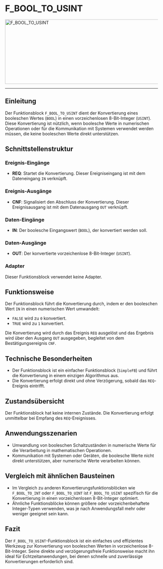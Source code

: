 # F_BOOL_TO_USINT

<img width="1450" height="212" alt="F_BOOL_TO_USINT" src="https://github.com/user-attachments/assets/72e9600a-837a-49a8-b423-6f5380816310" />

* * * * * * * * * *
## Einleitung
Der Funktionsblock `F_BOOL_TO_USINT` dient der Konvertierung eines booleschen Wertes (`BOOL`) in einen vorzeichenlosen 8-Bit-Integer (`USINT`). Diese Konvertierung ist nützlich, wenn boolesche Werte in numerischen Operationen oder für die Kommunikation mit Systemen verwendet werden müssen, die keine booleschen Werte direkt unterstützen.

## Schnittstellenstruktur

### **Ereignis-Eingänge**
- **REQ**: Startet die Konvertierung. Dieser Ereigniseingang ist mit dem Dateneingang `IN` verknüpft.

### **Ereignis-Ausgänge**
- **CNF**: Signalisiert den Abschluss der Konvertierung. Dieser Ereignisausgang ist mit dem Datenausgang `OUT` verknüpft.

### **Daten-Eingänge**
- **IN**: Der boolesche Eingangswert (`BOOL`), der konvertiert werden soll.

### **Daten-Ausgänge**
- **OUT**: Der konvertierte vorzeichenlose 8-Bit-Integer (`USINT`).

### **Adapter**
Dieser Funktionsblock verwendet keine Adapter.

## Funktionsweise
Der Funktionsblock führt die Konvertierung durch, indem er den booleschen Wert `IN` in einen numerischen Wert umwandelt:
- `FALSE` wird zu `0` konvertiert.
- `TRUE` wird zu `1` konvertiert.

Die Konvertierung wird durch das Ereignis `REQ` ausgelöst und das Ergebnis wird über den Ausgang `OUT` ausgegeben, begleitet von dem Bestätigungsereignis `CNF`.

## Technische Besonderheiten
- Der Funktionsblock ist ein einfacher Funktionsblock (`SimpleFB`) und führt die Konvertierung in einem einzigen Algorithmus aus.
- Die Konvertierung erfolgt direkt und ohne Verzögerung, sobald das `REQ`-Ereignis eintrifft.

## Zustandsübersicht
Der Funktionsblock hat keine internen Zustände. Die Konvertierung erfolgt unmittelbar bei Empfang des `REQ`-Ereignisses.

## Anwendungsszenarien
- Umwandlung von booleschen Schaltzuständen in numerische Werte für die Verarbeitung in mathematischen Operationen.
- Kommunikation mit Systemen oder Geräten, die boolesche Werte nicht direkt unterstützen, aber numerische Werte verarbeiten können.

## Vergleich mit ähnlichen Bausteinen
- Im Vergleich zu anderen Konvertierungsfunktionsblöcken wie `F_BOOL_TO_INT` oder `F_BOOL_TO_UINT` ist `F_BOOL_TO_USINT` spezifisch für die Konvertierung in einen vorzeichenlosen 8-Bit-Integer optimiert.
- Ähnliche Funktionsblöcke können größere oder vorzeichenbehaftete Integer-Typen verwenden, was je nach Anwendungsfall mehr oder weniger geeignet sein kann.

## Fazit
Der `F_BOOL_TO_USINT`-Funktionsblock ist ein einfaches und effizientes Werkzeug zur Konvertierung von booleschen Werten in vorzeichenlose 8-Bit-Integer. Seine direkte und verzögerungsfreie Funktionsweise macht ihn ideal für Echtzeitanwendungen, bei denen schnelle und zuverlässige Konvertierungen erforderlich sind.
